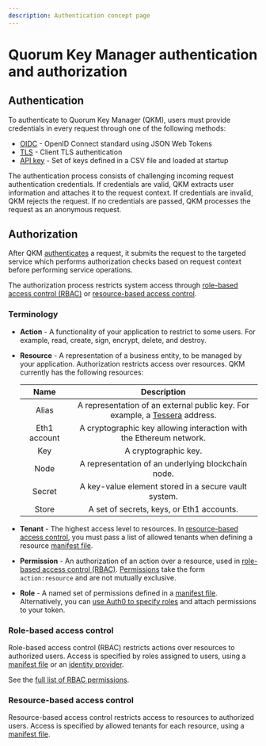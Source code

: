 ```yaml
---
description: Authentication concept page
---
```


# Quorum Key Manager authentication and authorization

## Authentication

To authenticate to Quorum Key Manager (QKM), users must provide credentials in every request through one of the following methods:

- [OIDC](../HowTo/Authenticate/JWT.md) - OpenID Connect standard using JSON Web Tokens
- [TLS](../HowTo/Authenticate/TLS.md) - Client TLS authentication
- [API key](../HowTo/Authenticate/API-Key.md) - Set of keys defined in a CSV file and loaded at startup

The authentication process consists of challenging incoming request authentication credentials.
If credentials are valid, QKM extracts user information and attaches it to the request context.
If credentials are invalid, QKM rejects the request.
If no credentials are passed, QKM processes the request as an anonymous request.

## Authorization

After QKM [authenticates](#authentication) a request, it submits the request to the targeted service which performs
authorization checks based on request context before performing service operations.

The authorization process restricts system access through [role-based access control (RBAC)](#role-based-access-control)
or [resource-based access control](#resource-based-access-control).

### Terminology

- **Action** - A functionality of your application to restrict to some users.
  For example, read, create, sign, encrypt, delete, and destroy.
- **Resource** - A representation of a business entity, to be managed by your application.
  Authorization restricts access over resources.
  QKM currently has the following resources:

    | Name         | Description                                                         |
    | :----------: | :-----------------------------------------------------------------: |
    | Alias        | A representation of an external public key. For example, a [Tessera](https://docs.tessera.consensys.net/en/stable/) address. |
    | Eth1 account | A cryptographic key allowing interaction with the Ethereum network. |
    | Key          | A cryptographic key.                                                |
    | Node         | A representation of an underlying blockchain node.                  |
    | Secret       | A key-value element stored in a secure vault system.                |
    | Store        | A set of secrets, keys, or Eth1 accounts.                           |

- **Tenant** - The highest access level to resources.
  In [resource-based access control](#resource-based-access-control), you must pass a list of allowed tenants when defining a
  resource [manifest file](../HowTo/Use-Manifest-File.md).
- **Permission** - An authorization of an action over a resource, used in [role-based access control (RBAC)](#role-based-access-control).
  [Permissions](../Reference/RBAC-Permissions.md) take the form `action:resource` and are not mutually exclusive.
- **Role** - A named set of permissions defined in a [manifest file](../HowTo/Use-Manifest-File.md).
  Alternatively, you can [use Auth0 to specify roles](https://auth0.com/docs/authorization/rbac/roles/create-roles) and
  attach permissions to your token.

### Role-based access control

Role-based access control (RBAC) restricts actions over resources to authorized users.
Access is specified by roles assigned to users, using a [manifest file](../HowTo/Use-Manifest-File.md) or an
[identity provider](https://auth0.com/docs/authorization/rbac/roles/create-roles).

See the [full list of RBAC permissions](../Reference/RBAC-Permissions.md).

### Resource-based access control

Resource-based access control restricts access to resources to authorized users.
Access is specified by allowed tenants for each resource, using a [manifest file](../HowTo/Use-Manifest-File.md).
